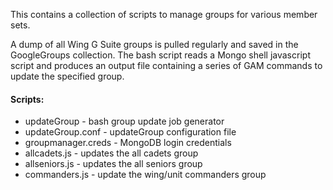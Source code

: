 This contains a collection of scripts to manage groups for various member sets.

A dump of all Wing G Suite groups is pulled regularly and saved in the GoogleGroups
collection.  The bash script reads a Mongo shell javascript script and produces
an output file containing a series of GAM commands to update the specified group.

#### Scripts:
* updateGroup - bash group update job generator
* updateGroup.conf - updateGroup configuration file
* groupmanager.creds - MongoDB login credentials
* allcadets.js - updates the all cadets group
* allseniors.js - updates the all seniors group
* commanders.js - update the wing/unit commanders group

